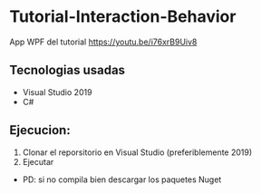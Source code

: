 # Tutorial-Interaction-Behavior
App WPF del tutorial
https://youtu.be/i76xrB9Uiv8

## Tecnologias usadas
- Visual Studio 2019
- C#

## Ejecucion:
1. Clonar el reporsitorio en Visual Studio (preferiblemente 2019)
2. Ejecutar
- PD: si no compila bien descargar los paquetes Nuget
